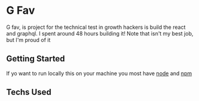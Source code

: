 # G Fav

G fav, is project for the technical test in growth hackers is build the react and graphql. I spent around 48 hours building it!
Note that isn't my best job, but I'm proud of it

## Getting Started

If yo want to run locally this on your machine you most have [node](https://nodejs.org) and [npm]()

## Techs Used

##

